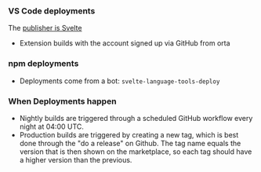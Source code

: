 ### VS Code deployments

The [publisher is Svelte](https://marketplace.visualstudio.com/manage/publishers/svelte)

-   Extension builds with the account signed up via GitHub from orta

### npm deployments

-   Deployments come from a bot: `svelte-language-tools-deploy`

### When Deployments happen

-   Nightly builds are triggered through a scheduled GitHub workflow every night at 04:00 UTC.
-   Production builds are triggered by creating a new tag, which is best done through the "do a release" on Github. The tag name equals the version that is then shown on the marketplace, so each tag should have a higher version than the previous.
